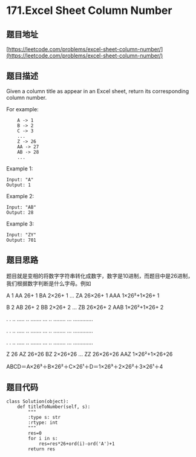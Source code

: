 171.Excel Sheet Column Number
==============================

题目地址
--------
[https://leetcode.com/problems/excel-sheet-column-number/](https://leetcode.com/problems/excel-sheet-column-number/)

题目描述
--------

Given a column title as appear in an Excel sheet, return its corresponding column number.

For example:
```
    A -> 1
    B -> 2
    C -> 3
    ...
    Z -> 26
    AA -> 27
    AB -> 28 
    ...
```
Example 1:
```
Input: "A"
Output: 1
```
Example 2:
```
Input: "AB"
Output: 28
```
Example 3:
```
Input: "ZY"
Output: 701
```

题目思路
--------

题目就是变相的将数字字符串转化成数字，数字是10进制，而题目中是26进制，我们根据数字判断是什么字母。例如

A   1     AA    26+ 1     BA  2×26+ 1     ...     ZA  26×26+ 1     AAA  1×26²+1×26+ 1

B   2     AB    26+ 2     BB  2×26+ 2     ...     ZB  26×26+ 2     AAB  1×26²+1×26+ 2

.    .      ..       .....       ..     .......       ...      ..     ........          ...         .............  

.    .      ..       .....       ..     .......       ...      ..     ........          ...         .............

.   .       ..       .....       ..     .......       ...      ..     ........          ...          .............

Z   26     AZ    26+26     BZ  2×26+26     ...     ZZ  26×26+26     AAZ  1×26²+1×26+26

ABCD＝A×26³＋B×26²＋C×26¹＋D＝1×26³＋2×26²＋3×26¹＋4

题目代码
--------

```
class Solution(object):
    def titleToNumber(self, s):
        """
        :type s: str
        :rtype: int
        """
        res=0
        for i in s:
            res=res*26+ord(i)-ord('A')+1
        return res
```
